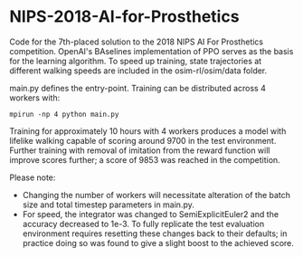 # NIPS-2018-AI-for-Prosthetics

Code for the 7th-placed solution to the 2018 NIPS AI For Prosthetics competition. OpenAI's BAselines implementation of PPO serves as the basis for the learning algorithm. To speed up training, state trajectories at different walking speeds are included in the osim-rl/osim/data folder.

main.py defines the entry-point. Training can be distributed across 4 workers with:

```
mpirun -np 4 python main.py
```

Training for approximately 10 hours with 4 workers produces a model with lifelike walking capable of scoring around 9700 in the test environment. Further training with removal of imitation from the reward function will improve scores further; a score of 9853 was reached in the competition.

Please note:
- Changing the number of workers will necessitate alteration of the batch size and total timestep parameters in main.py.
- For speed, the integrator was changed to SemiExplicitEuler2 and the accuracy decreased to 1e-3. To fully replicate the test evaluation environment requires resetting these changes back to their defaults; in practice doing so was found to give a slight boost to the achieved score.
